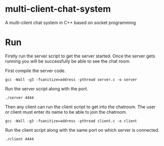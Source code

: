 # multi-client-chat-system
A multi-client chat system in C++ based on socket programming

# Run
Firstly run the server script to get the server started. Once the server gets running you will be successfully be able to see the chat room.

First compile the server code.

    gcc -Wall -g3 -fsanitize=address -pthread server.c -o server
    
Run the server script along with the port.

    ./server 4444
    
Then any client can run the client script to get into the chatroom. The user or client must enter its name to be able to join the chatroom.

    gcc -Wall -g3 -fsanitize=address -pthread client.c -o client
    
Run the client script along with the same port on which server is connected.

    ./client 4444
